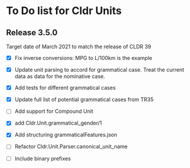 # To Do list for Cldr Units

## Release 3.5.0

Target date of March 2021 to match the release of CLDR 39

* [x] Fix inverse conversions: MPG to L/100km is the example

* [x] Update unit parsing to accord for grammatical case. Treat the current data as data for the nominative case.

* [x] Add tests for different grammatical cases

* [x] Update full list of potential grammatical cases from TR35

* [ ] Add support for Compound Unit <gender> <count> <grammatial case>

* [x] add Cldr.Unit.grammatical_gender/1

* [x] Add structuring grammaticalFeatures.json

* [ ] Refactor Cldr.Unit.Parser.canonical_unit_name

* [ ] Include binary prefixes
